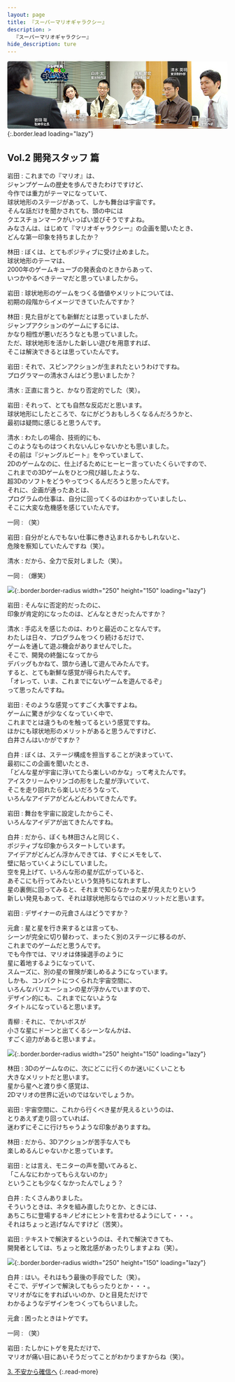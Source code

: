 ```yaml
---
layout: page
title: 『スーパーマリオギャラクシー』
description: >
  『スーパーマリオギャラクシー』
hide_description: ture
---
```


![](/others/interviews/jp/wii/rmgj/vol2/img/mainvisual.jpg){:.border.lead loading="lazy"}

## Vol.2 開発スタッフ 篇

岩田
: これまでの『マリオ』は、<br>ジャンプゲームの歴史を歩んできたわけですけど、<br>今作では重力がテーマになっていて、<br>球状地形のステージがあって、しかも舞台は宇宙です。<br>そんな話だけを聞かされても、頭の中には<br>クエスチョンマークがいっぱい並びそうですよね。<br>みなさんは、はじめて『マリオギャラクシー』の企画を聞いたとき、<br>どんな第一印象を持ちましたか？

林田
: ぼくは、とてもポジティブに受け止めました。<br>球状地形のテーマは、<br>2000年のゲームキューブの発表会のときからあって、<br>いつかやるべきテーマだと思っていましたから。

岩田
: 球状地形のゲームをつくる価値やメリットについては、<br>初期の段階からイメージできていたんですか？

林田
: 見た目がとても新鮮だとは思っていましたが、<br>ジャンプアクションのゲームにするには、<br>かなり相性が悪いだろうなとも思っていました。<br>ただ、球状地形を活かした新しい遊びを用意すれば、<br>そこは解決できるとは思っていたんです。

岩田
: それで、スピンアクションが生まれたというわけですね。<br>プログラマーの清水さんはどう思いましたか？

清水
: 正直に言うと、かなり否定的でした（笑）。

岩田
: それって、とても自然な反応だと思います。<br>球状地形にしたところで、なにがどうおもしろくなるんだろうかと、<br>最初は疑問に感じると思うんです。

清水
: わたしの場合、技術的にも、<br>このようなものはつくれないんじゃないかとも思いました。<br>その前は『ジャングルビート』をやっていまして、<br>2Dのゲームなのに、仕上げるためにヒーヒー言っていたくらいですので、<br>これまでの3Dゲームをひとつ飛び越したような、<br>超3Dのソフトをどうやってつくるんだろうと思ったんです。<br>それに、企画が通ったあとは、<br>プログラムの仕事は、自分に回ってくるのはわかっていましたし、<br>そこに大変な危機感を感じていたんです。

一同
: （笑）

岩田
: 自分がとんでもない仕事に巻き込まれるかもしれないと、<br>危険を察知していたんですね（笑）。

清水
: だから、全力で反対しました（笑）。

一同
: （爆笑）

![](/others/interviews/jp/wii/rmgj/vol2/img/photo6.jpg){:.border.border-radius width="250" height="150" loading="lazy"}

岩田
: そんなに否定的だったのに、<br>印象が肯定的になったのは、どんなときだったんですか？

清水
: 手応えを感じたのは、わりと最近のことなんです。<br>わたしは日々、プログラムをつくり続けるだけで、<br>ゲームを通して遊ぶ機会がありませんでした。<br>そこで、開発の終盤になってから<br>デバッグもかねて、頭から通して遊んでみたんです。<br>すると、とても新鮮な感覚が得られたんです。<br>「オレって、いま、これまでにないゲームを遊んでるぞ」<br>って思ったんですね。

岩田
: そのような感覚ってすごく大事ですよね。<br>ゲームに驚きが少なくなっていく中で、<br>これまでとは違うものを触ってるという感覚ですね。<br>ほかにも球状地形のメリットがあると思うんですけど、<br>白井さんはいかがですか？

白井
: ぼくは、ステージ構成を担当することが決まっていて、<br>最初にこの企画を聞いたとき、<br>「どんな星が宇宙に浮いてたら楽しいのかな」って考えたんです。<br>アイスクリームやリンゴの形をした星が浮いていて、<br>そこを走り回れたら楽しいだろうなって、<br>いろんなアイデアがどんどんわいてきたんです。

岩田
: 舞台を宇宙に設定したからこそ、<br>いろんなアイデアが出てきたんですね。

白井
: だから、ぼくも林田さんと同じく、<br>ポジティブな印象からスタートしています。<br>アイデアがどんどん浮かんできては、すぐにメモをして、<br>壁に貼っていくようにしていました。<br>空を見上げて、いろんな形の星が広がっていると、<br>あそこにも行ってみたいという気持ちになれますし、<br>星の裏側に回ってみると、それまで知らなかった星が見えたりという<br>新しい発見もあって、それは球状地形ならではのメリットだと思います。

岩田
: デザイナーの元倉さんはどうですか？

元倉
: 星と星を行き来するとは言っても、<br>シーンが完全に切り替わって、まったく別のステージに移るのが、<br>これまでのゲームだと思うんです。<br>でも今作では、マリオは体操選手のように<br>星に着地するようになっていて、<br>スムーズに、別の星の冒険が楽しめるようになっています。<br>しかも、コンパクトにつくられた宇宙空間に、<br>いろんなバリエーションの星が浮かんでいますので、<br>デザイン的にも、これまでにないような<br>タイトルになっていると思います。

青柳
: それに、でかいボスが<br>小さな星にドーンと出てくるシーンなんかは、<br>すごく迫力があると思いますよ。

![](/others/interviews/jp/wii/rmgj/vol2/img/photo7.jpg){:.border.border-radius width="250" height="150" loading="lazy"}

林田
: 3Dのゲームなのに、次にどこに行くのか迷いにくいことも<br>大きなメリットだと思います。<br>星から星へと渡り歩く感覚は、<br>2Dマリオの世界に近いのではないでしょうか。

岩田
: 宇宙空間に、これから行くべき星が見えるというのは、<br>とりあえず走り回っていれば、<br>迷わずにそこに行けちゃうような印象がありますね。

林田
: だから、3Dアクションが苦手な人でも<br>楽しめるんじゃないかと思っています。

岩田
: とは言え、モニターの声を聞いてみると、<br>「こんなにわかってもらえないのか」<br>ということも少なくなかったんでしょう？

白井
: たくさんありました。<br>そういうときは、ネタを組み直したりとか、ときには、<br>あちこちに登場するキノピオにヒントを言わせるようにして・・・。<br>それはちょっと逃げなんですけど（苦笑）。

岩田
: テキストで解決するというのは、それで解決できても、<br>開発者としては、ちょっと敗北感があったりしますよね（笑）。

![](/others/interviews/jp/wii/rmgj/vol2/img/photo8.jpg){:.border.border-radius width="250" height="150" loading="lazy"}

白井
: はい。それはもう最後の手段でした（笑）。<br>そこで、デザインで解決してもらったりとか・・・。<br>マリオがなにをすればいいのか、ひと目見ただけで<br>わかるようなデザインをつくってもらいました。

元倉
: 困ったときはトゲです。

一同
: （笑）

岩田
: たしかにトゲを見ただけで、<br>マリオが痛い目にあいそうだってことがわかりますからね（笑）。

[3. 不安から確信へ](3.md)
{:.read-more}

